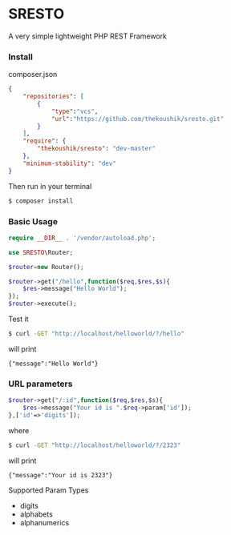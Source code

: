 # SRESTO
A very simple lightweight PHP REST Framework

### Install

composer.json
``` json
{
    "repositories": [
        {
            "type":"vcs",
            "url":"https://github.com/thekoushik/sresto.git"
        }
    ],
    "require": {
        "thekoushik/sresto": "dev-master"
    },
    "minimum-stability": "dev"
}
```
Then run in your terminal
``` bash
$ composer install
```

### Basic Usage

``` php
require __DIR__ . '/vendor/autoload.php';

use SRESTO\Router;

$router=new Router();

$router->get("/hello",function($req,$res,$s){
    $res->message("Hello World");
});
$router->execute();
```

Test it

``` bash
$ curl -GET "http://localhost/helloworld/?/hello"
```
will print

```
{"message":"Hello World"}
```

### URL parameters

``` php
$router->get("/:id",function($req,$res,$s){
    $res->message("Your id is ".$req->param['id']);
},['id'=>'digits']);
```
where
``` bash
$ curl -GET "http://localhost/helloworld/?/2323"
```
will print

```
{"message":"Your id is 2323"}
```

Supported Param Types

* digits
* alphabets
* alphanumerics

